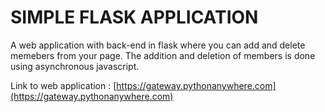 # SIMPLE FLASK APPLICATION

A web application with back-end in flask where you can add and delete memebers from your page.
The addition and deletion of members is done using asynchronous javascript.

Link to web application : [https://gateway.pythonanywhere.com](https://gateway.pythonanywhere.com)
